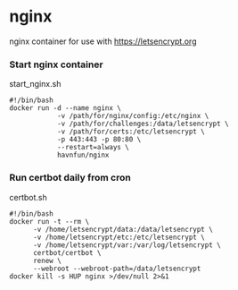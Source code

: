 # nginx
nginx container for use with https://letsencrypt.org

### Start nginx container
start_nginx.sh
  ```
  #!/bin/bash
  docker run -d --name nginx \
              -v /path/for/nginx/config:/etc/nginx \
              -v /path/for/challenges:/data/letsencrypt \
              -v /path/for/certs:/etc/letsencrypt \
              -p 443:443 -p 80:80 \
              --restart=always \
              havnfun/nginx      
  ```

### Run certbot daily from cron
certbot.sh
  ```
  #!/bin/bash
  docker run -t --rm \
        -v /home/letsencrypt/data:/data/letsencrypt \
        -v /home/letsencrypt/etc:/etc/letsencrypt \
        -v /home/letsencrypt/var:/var/log/letsencrypt \
        certbot/certbot \
        renew \
        --webroot --webroot-path=/data/letsencrypt
  docker kill -s HUP nginx >/dev/null 2>&1
  ```
